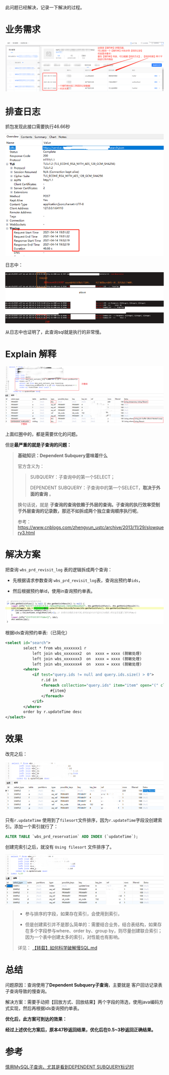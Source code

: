 此问题已经解决，记录一下解决的过程。





# 业务需求

![image-20210817145045822](images/image-20210817145045822.png)

# 排查日志

抓包发现此接口需要执行46.66秒

![image-20210817163232338](images/image-20210817163232338.png)



日志中：

![image-20210817163313160](images/image-20210817163313160.png)

从日志中也证明了，此查询sql就是执行的非常慢。



# Explain 解释

![image-20210817143256186](images/image-20210817143256186.png)

上面红圈中的，都是需要优化的问题。

但是**最严重的就是子查询的问题：**

> **基础知识：Dependent Subquery意味着什么**
>
> 官方含义为：
>
> > SUBQUERY：子查询中的第一个SELECT；
> >
> > DEPENDENT SUBQUERY：子查询中的第一个SELECT，**取决于外面的查询** 。
>
> 换句话说，就是 **子查询的查询依赖于外层的查询。子查询的执行效率受制于外层查询的记录数，那还不如拆成两个独立查询顺序执行呢**。
>
> 参考：https://www.cnblogs.com/zhengyun_ustc/archive/2013/11/29/slowquery3.html



# 解决方案

把查询 `wbs_prd_revisit_log` 表的逻辑拆成两个查询：

- 先根据请求参数查询 `wbs_prd_revisit_log`表，查询出预约单`ids`，

- 然后根据预约单id，使用in查询预约单表。

![image-20210817145806549](images/image-20210817145806549.png)

根据ids查询预约单表:（已简化）

```xml
<select id="search">
 		select * from wbs_xxxxxxx1 r
			left join wbs_xxxxxxx2  on  xxxx = xxxx (脱敏处理)
			left join wbs_xxxxxxx3  on  xxxx = xxxx (脱敏处理)
			left join wbs_xxxxxxx4  on  xxxx = xxxx (脱敏处理)
        <where>
            <if test="query.ids != null and query.ids.size() > 0">
                r.id in 
                <foreach collection="query.ids" item="item" open="(" close=")" separator=",">
                    #{item}
                </foreach>
            </if>
        </where>
		order by r.updateTime desc
</select>
```



# 效果

改完之后：

![image-20210817161041750](images/image-20210817161041750.png)

只有`r.updateTime` 使用到了`filesort`文件排序，因为`r.updateTime`字段没创建索引。添加一个索引就行了：

```sql
ALTER TABLE `wbs_prd_reservation` ADD INDEX (`updateTime`);
```

创建完索引之后，就没有 `Using filesort` 文件排序了。

![image-20210817162424057](images/image-20210817162424057.png)

> - 参与排序的字段，如果存在索引，会使用到索引，
>
> - 但是创建索引并不是那么简单的：需要结合业务，结合表结构，如果存在多个字段参与where、order by、group by，则尽量创建联合索引；因为一个表中创建太多的索引，对性能也有影响。
>
> 详见： [【转载】如何科学破解慢SQL.md](【转载】如何科学破解慢SQL.md) 



# 总结

问题原因：查询使用了**Dependent Subquery子查询**，主要就是 客户回访记录表子查询导致的慢查询。

解决方案：需要手动把【回放方式、回放结果】两个字段的筛选，使用java编码方式实现，然后再根据ids查询预约单表。

 

**优化后，此方案可到达的效果：**

**经过上述优化方案后，原本47秒返回结果，优化后在0.5~3秒返回正确结果。**



# 参考

[慎用MySQL子查询，尤其是看到DEPENDENT SUBQUERY标记时](https://www.cnblogs.com/zhengyun_ustc/archive/2013/11/29/slowquery3.html)

